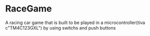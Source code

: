 # RaceGame
 A racing car game that is built to be played in a microcontroller(tiva c"TM4C123GXL") by using switchs and push buttons
